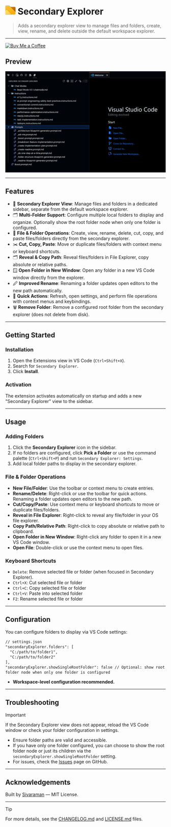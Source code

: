 <h1>
<img src="images/logo.png" alt="Secondary Explorer Logo" width="32" /> 
<span>Secondary Explorer</span>
</h1>

> Adds a secondary explorer view to manage files and folders, create, view, rename, and delete outside the default workspace explorer.

---

<a href="https://buymeacoffee.com/r35007" target="_blank">
	<img src="https://r35007.github.io/Siva_Profile/images//buymeacoffee.png" alt="Buy Me a Coffee" height="50" />
</a>

## Preview

<img src="./images/preview.png" width="1000px">

---

## Features

- 📁 **Secondary Explorer View**: Manage files and folders in a dedicated sidebar, separate from the default workspace explorer.
- 🗂️ **Multi-Folder Support**: Configure multiple local folders to display and organize. Optionally show the root folder node when only one folder is configured.
- 📝 **File & Folder Operations**: Create, view, rename, delete, cut, copy, and paste files/folders directly from the secondary explorer.
- ✂️ **Cut, Copy, Paste**: Move or duplicate files/folders with context menu or keyboard shortcuts.
- 🗂️ **Reveal & Copy Path**: Reveal files/folders in File Explorer, copy absolute or relative paths.
- 🪟 **Open Folder in New Window**: Open any folder in a new VS Code window directly from the explorer.
- 🖉 **Improved Rename**: Renaming a folder updates open editors to the new path automatically.
- 🔄 **Quick Actions**: Refresh, open settings, and perform file operations with context menus and keybindings.
- 🗑️ **Remove Folder**: Remove a configured root folder from the secondary explorer (does not delete from disk).

---

## Getting Started

### Installation

1. Open the Extensions view in VS Code (`Ctrl+Shift+X`).
2. Search for `Secondary Explorer`.
3. Click **Install**.

### Activation

The extension activates automatically on startup and adds a new "Secondary Explorer" view to the sidebar.

---

## Usage

### Adding Folders

1. Click the **Secondary Explorer** icon in the sidebar.
2. If no folders are configured, click **Pick a Folder** or use the command palette (`Ctrl+Shift+P`) and run `Secondary Explorer: Settings`.
3. Add local folder paths to display in the secondary explorer.

### File & Folder Operations

- **New File/Folder**: Use the toolbar or context menu to create entries.
- **Rename/Delete**: Right-click or use the toolbar for quick actions. Renaming a folder updates open editors to the new path.
- **Cut/Copy/Paste**: Use context menu or keyboard shortcuts to move or duplicate files/folders.
- **Reveal in File Explorer**: Right-click to reveal any file/folder in your OS file explorer.
- **Copy Path/Relative Path**: Right-click to copy absolute or relative path to clipboard.
- **Open Folder in New Window**: Right-click any folder to open it in a new VS Code window.
- **Open File**: Double-click or use the context menu to open files.

### Keyboard Shortcuts

- `Delete`: Remove selected file or folder (when focused in Secondary Explorer).
- `Ctrl+X`: Cut selected file or folder
- `Ctrl+C`: Copy selected file or folder
- `Ctrl+V`: Paste into selected folder
- `F2`: Rename selected file or folder

---

## Configuration

You can configure folders to display via VS Code settings:

```jsonc
// settings.json
"secondaryExplorer.folders": [
  "C:/path/to/folder1",
  "C:/path/to/folder2"
],
"secondaryExplorer.showSingleRootFolder": false // Optional: show root folder node when only one folder is configured
```

- **Workspace-level configuration recommended.**

---

## Troubleshooting

> [!IMPORTANT]
> If the Secondary Explorer view does not appear, reload the VS Code window or check your folder configuration in settings.

- Ensure folder paths are valid and accessible.
- If you have only one folder configured, you can choose to show the root folder node or just its children via the `secondaryExplorer.showSingleRootFolder` setting.
- For issues, check the [Issues](https://github.com/R35007/secondary-explorer-vscode-extension/issues) page on GitHub.

---

## Acknowledgements

Built by [Sivaraman](mailto:sendmsg2siva@gmail.com) — MIT License.

---

> [!TIP]
> For more details, see the [CHANGELOG.md](CHANGELOG.md) and [LICENSE.md](LICENSE.md) files.
